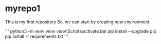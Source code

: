 # myrepo1

This is my first repository
So, we can start by creating new environment

'''
python3 -m venv venv
venv\Scripts\activate.bat
pip install --upgrade pip
pip install -r requirements.txt
'''
